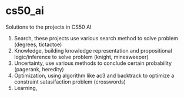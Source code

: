 # cs50_ai

Solutions to the projects in CS50 AI


1. Search, these projects use various search method to solve problem (degrees, tictactoe)
2. Knowledge, building knowledge representation and propositional logic/inference to solve problem (knight, minesweeper)
3. Uncertainty, use various methods to conclude certain probability (pagerank, heredity)
4. Optimization, using algorithm like ac3 and backtrack to optimize a constraint satasifaction problem (crosswords)
5. Learning,
